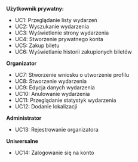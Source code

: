 **Użytkownik prywatny:**

- UC1: Przeglądanie listy wydarzeń
- UC2: Wyszukanie wydarzenia
- UC3: Wyświetlenie strony wydarzenia
- UC4: Stworzenie prywatnego konta 
- UC5: Zakup biletu
- UC6: Wyświetlanie historii zakupionych biletów

**Organizator**

- UC7: Stworzenie wniosku o utworzenie profilu
- UC8: Stworzenie wydarzenia
- UC9: Edycja danych wydarzenia
- UC10: Anulowanie wydarzenia
- UC11: Przeglądanie statystyk wydarzenia
- UC12: Dodanie lokalizacji

**Administrator**

- UC13: Rejestrowanie organizatora

**Uniwersalne**

- UC14: Zalogowanie się na konto
